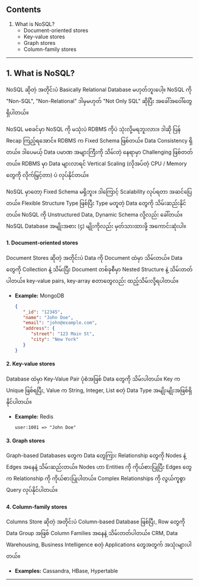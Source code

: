 ## Contents

1. What is NoSQL?
   - Document-oriented stores
   - Key-value stores
   - Graph stores
   - Column-family stores

---

## 1. What is NoSQL?

   NoSQL ဆိုတဲ့ အတိုင်းပဲ Basically Relational Database မဟုတ်ဘူးပေါ့။ NoSQL ကို "Non-SQL", "Non-Relational" ဒါမှမဟုတ် "Not Only SQL" ဆိုပြီး အခေါ်အဝေါ်တွေ ရှိပါတယ်။

   NoSQL မစခင်မှာ NoSQL ကို မသုံးပဲ ​RDBMS ကိုပဲ သုံးလို့မရဘူးလား။ ဒါဆို ပြန် Recap ကြည့်ရအောင်။ RDBMS က Fixed Schema ဖြစ်တယ်။ Data Consistency ရှိတယ်။ ဒါပေမယ့် Data ပမာဏ အများကြီးကို သိမ်းတဲ့ နေရာမှာ Challenging ဖြစ်တတ်တယ်။ RDBMS မှာ Data များလာရင် Vertical Scaling (လိုအပ်တဲ့ CPU / Memory တွေကို လိုက်မြှင့်တာ) ပဲ လုပ်နိုင်တယ်။

   NoSQL မှာတော့ Fixed Schema မရှိဘူး။ ဒါကြောင့် Scalability လုပ်ရတာ အဆင်ပြေတယ်။ Flexible Structure Type ဖြစ်ပြီး Type မတူတဲ့ Data တွေကို သိမ်းဆည်းနိုင်တယ်။ NoSQL ကို Unstructured Data, Dynamic Schema လို့လည်း ခေါ်တယ်။ NoSQL Database အမျိုးအစား (၄) မျိုးကိုလည်း မှတ်သားထားဖို့ အကောင်းဆုံးပါ။

   #### 1. Document-oriented stores

   Document Stores ဆိုတဲ့ အတိုင်းပဲ Data ကို Document ထဲမှာ သိမ်းတယ်။ Data တွေကို Collection နဲ့ သိမ်းပြီး Document တစ်ခုစီမှာ Nested Structure နဲ့ သိမ်းတတ်ပါတယ်။ key-value pairs, key-array စတာတွေလည်း ထည့်သိမ်းလို့ရပါတယ်။

   - **Example:** MongoDB

      ```json
      {
         "_id": "12345",
         "name": "John Doe",
         "email": "john@example.com",
         "address": {
            "street": "123 Main St",
            "city": "New York"
         }
      }
      ```

   #### 2. Key-value stores

   Database ထဲမှာ Key-Value Pair ပုံစံအဖြစ် Data တွေကို သိမ်းပါတယ်။ Key က Unique ဖြစ်ရပြီး, Value က String, Integer, List စတဲ့ Data Type အမျိုးမျိုးအဖြစ်ရှိနိုင်ပါတယ်။

   - **Example:** Redis

      ```plaintext
      user:1001 => "John Doe"
      ```

   #### 3. Graph stores

   Graph-based Databases တွေက Data တွေကြား Relationship တွေကို Nodes နဲ့ Edges အနေနဲ့ သိမ်းဆည်းတယ်။ Nodes ဟာ Entities ကို ကိုယ်စားပြုပြီး Edges တွေက Relationship ကို ကိုယ်စားပြုပါတယ်။ Complex Relationships ကို လွယ်ကူစွာ Query လုပ်နိုင်ပါတယ်။

   #### 4. Column-family stores

   Columns Store ဆိုတဲ့ အတိုင်းပဲ Column-based Database ဖြစ်ပြီး, Row တွေကို Data Group အဖြစ် Column Families အနေနဲ့ သိမ်းတတ်ပါတယ်။ CRM, Data Warehousing, Business Intelligence စတဲ့ Applications တွေအတွက် အသုံးများပါတယ်။

   - **Examples:** Cassandra, HBase, Hypertable

---
